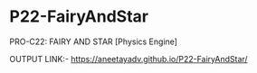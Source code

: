 # P22-FairyAndStar
PRO-C22: FAIRY AND STAR [Physics Engine]

OUTPUT LINK:- https://aneetayadv.github.io/P22-FairyAndStar/
